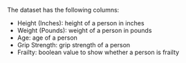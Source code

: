 The dataset has the following columns:
- Height (Inches): height of a person in inches
- Weight (Pounds): weight of a person in pounds
- Age: age of a person
- Grip Strength: grip strength of a person
- Frailty: boolean value to show whether a person is frailty

